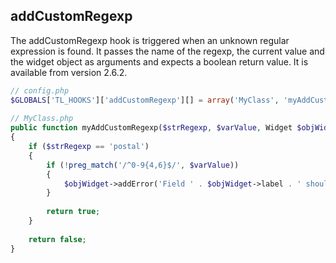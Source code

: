 addCustomRegexp
---------------

The addCustomRegexp hook is triggered when an unknown regular expression is found. It passes the name of the regexp, the current value and the widget object as arguments and expects a boolean return value. It is available from version 2.6.2.

```php
// config.php
$GLOBALS['TL_HOOKS']['addCustomRegexp'][] = array('MyClass', 'myAddCustomRegexp');
 
// MyClass.php
public function myAddCustomRegexp($strRegexp, $varValue, Widget $objWidget)
{
    if ($strRegexp == 'postal')
    {
        if (!preg_match('/^0-9{4,6}$/', $varValue))
        {
            $objWidget->addError('Field ' . $objWidget->label . ' should be a postal code.');
        }
 
        return true;
    }
 
    return false;
}
``` 
